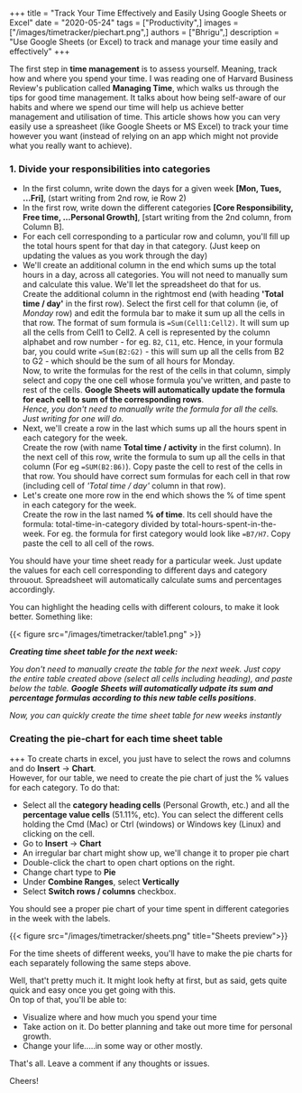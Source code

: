 +++
title = "Track Your Time Effectively and Easily Using Google Sheets or Excel"
date = "2020-05-24"
tags = ["Productivity",]
images = ["/images/timetracker/piechart.png",]
authors = ["Bhrigu",]
description = "Use Google Sheets (or Excel) to track and manage your time easily and effectively"
+++

The first step in **time management** is to assess yourself. Meaning, track how and where you spend your time. I was reading one of Harvard Business Review's publication <!--more-->called **Managing Time**, which walks us through the tips for good time management. It talks about how being self-aware of our habits and where we spend our time will help us achieve better management and utilisation of time. This article shows how you can very easily use a spreasheet (like Google Sheets or MS Excel) to track your time however you want (instead of relying on an app which might not provide what you really want to achieve). 


### 1. Divide your responsibilities into categories  

* In the first column, write down the days for a given week **[Mon, Tues, ...Fri]**, (start writing from 2nd row, ie Row 2) 
* In the first row, write down the different categories **[Core Responsibility, Free time, ...Personal Growth]**, [start writing from the 2nd column, from Column B].  
* For each cell corresponding to a particular row and column, you'll fill up the total hours spent for that day in that category. (Just keep on updating the values as you work through the day)
* We'll create an additional column in the end which sums up the total hours in a day, across all categories. You will not need to manually sum and calculate this value. We'll let the spreadsheet do that for us.  
Create the additional column in the rightmost end (with heading **'Total time / day'** in the first row). Select the first cell for that column (ie, of *Monday* row) and edit the formula bar to make it sum up all the cells in that row. The format of sum formula is `=Sum(Cell1:Cell2)`. It will sum up all the cells from Cell1 to Cell2. A cell is represented by the column alphabet and row number - for eg. `B2`, `C11`, etc. Hence, in your formula bar, you could write `=Sum(B2:G2)` - this will sum up all the cells from B2 to G2 - which should be the sum of all hours for Monday.  
Now, to write the formulas for the rest of the cells in that column, simply select and copy the one cell whose formula you've written, and paste to rest of the cells. **Google Sheets will automatically update the formula for each cell to sum of the corresponding rows**.  
*Hence, you don't need to manually write the formula for all the cells. Just writing for one will do.*
* Next, we'll create a row in the last which sums up all the hours spent in each category for the week.  
Create the row (with name  **Total time / activity** in the first column). In the next cell of this row, write the formula to sum up all the cells in that column (For eg `=SUM(B2:B6)`). Copy paste the cell to rest of the cells in that row. You should have correct sum formulas for each cell in that row (including cell of *'Total time / day'* column in that row).  
* Let's create one more row in the end which shows the % of time spent in each category for the week.  
Create the row in the last named **% of time**. Its cell should have the formula: total-time-in-category divided by total-hours-spent-in-the-week. For eg. the formula for first category would look like `=B7/H7`. Copy paste the cell to all cell of the rows.

You should have your time sheet ready for a particular week. Just update the values for each cell corresponding to different days and category throuout. Spreadsheet will automatically calculate sums and percentages accordingly. 

You can highlight the heading cells with different colours, to make it look better. Something like: 

{{< figure src="/images/timetracker/table1.png" >}}



***Creating time sheet table for the next week:***   

*You don't need to manually create the table for the next week. Just copy the entire table created above (select all cells including heading), and paste below the table. **Google Sheets will automatically udpate its sum and percentage formulas according to this new table cells positions***.  

*Now, you can quickly create the time sheet table for new weeks instantly*

### Creating the pie-chart for each time sheet table

+++
To create charts in excel, you just have to select the rows and columns and do **Insert** -> **Chart**.  
However, for our table, we need to create the pie chart of just the % values for each category. To do that:  

* Select all the **category heading cells** (Personal Growth, etc.) and all the **percentage value cells** (51.11%, etc). You can select the different cells holding the Cmd (Mac) or Ctrl (windows) or Windows key (Linux) and clicking on the cell.
* Go to **Insert** -> **Chart**
* An irregular bar chart might show up, we'll change it to proper pie chart
* Double-click the chart to open chart options on the right.
* Change chart type to **Pie**
* Under **Combine Ranges**, select **Vertically**
* Select **Switch rows / columns** checkbox.

You should see a proper pie chart of your time spent in different categories in the week with the labels.


{{< figure src="/images/timetracker/sheets.png" title="Sheets preview">}}

For the time sheets of different weeks, you'll have to make the pie charts for each separately following the same steps above.


Well, that't pretty much it. It might look hefty at first, but as said, gets quite quick and easy once you get going with this.  
On top of that, you'll be able to:

* Visualize where and how much you spend your time
* Take action on it. Do better planning and take out more time for personal growth.
* Change your life.....in some way or other mostly.


That's all. Leave a comment if any thoughts or issues.

Cheers!
